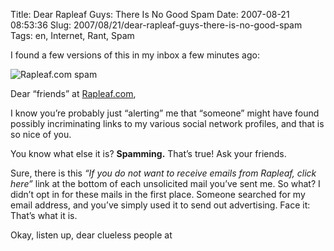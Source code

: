 Title: Dear Rapleaf Guys: There Is No Good Spam
Date: 2007-08-21 08:53:36
Slug: 2007/08/21/dear-rapleaf-guys-there-is-no-good-spam
Tags: en, Internet, Rant, Spam


I found a few versions of this in my inbox a few minutes ago:

![Rapleaf.com spam][1]

Dear “friends” at [Rapleaf.com][2],

I know you’re probably just “alerting” me that “someone” might have found
possibly incriminating links to my various social network profiles, and that
is so nice of you.

You know what else it is? **Spamming.** That’s true! Ask your friends.

Sure, there is this _“If you do not want to receive emails from Rapleaf, click
here”_ link at the bottom of each unsolicited mail you’ve sent me. So what? I
didn’t opt in for these mails in the first place. Someone searched for my
email address, and you’ve simply used it to send out advertising. Face it:
That’s what it is.

Okay, listen up, dear clueless people at

   [1]: http://dl.dropbox.com/u/7298/blog/wp-content/2007/08/rapleaf.png
   [2]: http://Rapleaf.com

